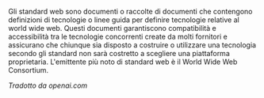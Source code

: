 <!-- Filename: What_are_web_standards%3F / Display title: Cosa sono gli standard web? -->

Gli standard web sono documenti o raccolte di documenti che contengono definizioni di tecnologie o linee guida per definire tecnologie relative al world wide web. Questi documenti garantiscono compatibilità e accessibilità tra le tecnologie concorrenti create da molti fornitori e assicurano che chiunque sia disposto a costruire o utilizzare una tecnologia secondo gli standard non sarà costretto a scegliere una piattaforma proprietaria. L'emittente più noto di standard web è il World Wide Web Consortium.

*Tradotto da openai.com*
